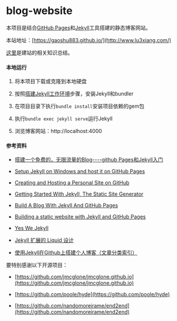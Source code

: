# blog-website

本项目是结合[GitHub Pages](https://pages.github.com/)和[Jekyll](http://jekyllrb.com/docs/home/)工具搭建的静态博客网站。

本站地址：[https://gaoshu883.github.io/](http://www.lu3xiang.com/)

[这里](https://github.com/gaoshu883/gaoshu883.github.io/wiki)是建站的相关知识总结。

#### 本地运行
1. 将本项目下载或克隆到本地硬盘

1. 按照[搭建Jekyll工作环境](https://github.com/gaoshu883/gaoshu883.github.io/wiki/%E4%BD%BF%E7%94%A8Jekyll#%E6%90%AD%E5%BB%BAjekyll%E5%B7%A5%E4%BD%9C%E7%8E%AF%E5%A2%83)步骤，安装Jekyll和bundler

1. 在项目目录下执行`bundle install`安装项目依赖的gem包

1. 执行`bundle exec jekyll serve`运行Jekyll

1. 浏览博客网站：http://localhost:4000


#### 参考资料
* [搭建一个免费的，无限流量的Blog----github Pages和Jekyll入门](http://www.ruanyifeng.com/blog/2012/08/blogging_with_jekyll.html)

* [Setup Jekyll on Windows and host it on GitHub Pages](https://martinbuberl.com/blog/setup-jekyll-on-windows-and-host-it-on-github-pages/)

* [Creating and Hosting a Personal Site on GitHub](http://jmcglone.com/guides/github-pages/)

* [Getting Started With Jekyll, The Static Site Generator](https://www.youtube.com/watch?v=iWowJBRMtpc)

* [Build A Blog With Jekyll And GitHub Pages](https://www.smashingmagazine.com/2014/08/build-blog-jekyll-github-pages/)

* [Building a static website with Jekyll and GitHub Pages](http://programminghistorian.org/lessons/building-static-sites-with-jekyll-github-pages)

* [Yes We Jekyll](http://yeswejekyll.com/)

* [Jekyll 扩展的 Liquid 设计](https://havee.me/internet/2013-11/jekyll-liquid-designers.html)

* [使用Jekyll在Github上搭建个人博客（文章分类索引）](https://segmentfault.com/a/1190000000406017)


要特别感谢以下开源项目：

* [https://github.com/jmcglone/jmcglone.github.io](https://github.com/jmcglone/jmcglone.github.io)

* [https://github.com/poole/hyde](https://github.com/poole/hyde)

* [https://github.com/nandomoreirame/end2end](https://github.com/nandomoreirame/end2end)
